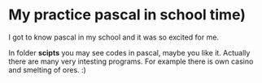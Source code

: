 # My practice pascal in school time)
I got to know pascal in my school and it was so excited for me.

In folder **scipts** you may see codes in pascal, maybe you like it.
Actually there are many very intesting programs. For example there is own casino and smelting of ores. :) 
